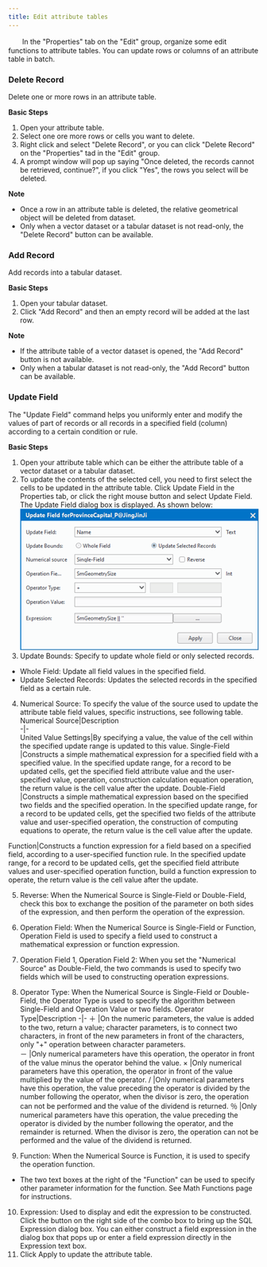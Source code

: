 ```yaml
---
title: Edit attribute tables
---
```



　　In the "Properties" tab on the "Edit" group, organize some edit functions to attribute tables. You can update rows or columns of an attribute table in batch.


### Delete Record  
  
Delete one or more rows in an attribute table.
  
**Basic Steps**  
  
1. Open your attribute table. 
2. Select one ore more rows or cells you want to delete.
3. Right click and select "Delete Record", or you can click "Delete Record" on the "Properties" tad in the "Edit" group.   
4. A prompt window will pop up saying "Once deleted, the records cannot be retrieved, continue?", if you click "Yes", the rows you select will be deleted.
  
**Note**    
    
+ Once a row in an attribute table is deleted, the relative geometrical object will be deleted from dataset.
+ Only when a vector dataset or a tabular dataset is not read-only, the "Delete Record" button can be available.

  
### Add Record
  
Add records into a tabular dataset.

**Basic Steps**   
  
1. Open your tabular dataset. 
2. Click "Add Record" and then an empty record will be added at the last row.
  
**Note**   
 
+ If the attribute table of a vector dataset is opened, the "Add Record" button is not available.
+ Only when a tabular dataset is not read-only, the "Add Record" button can be available.
  
### Update Field 
  
The "Update Field" command helps you uniformly enter and modify the values of part of records or all records in a specified field (column) according to a certain condition or rule.

  
  
**Basic Steps**  
  
1. Open your attribute table which can be either the attribute table of a vector dataset or a tabular dataset.
2. To update the contents of the selected cell, you need to first select the cells to be updated in the attribute table. Click Update Field in the Properties tab, or click the right mouse button and select Update Field. The Update Field dialog box is displayed. As shown below: 
![](img/UpdataColum.png)     
3. Update Bounds: Specify to update whole field or only selected records. 
  + Whole Field: Update all field values in the specified field.    
  + Update Selected Records: Updates the selected records in the specified field as a certain rule.    
    
4. Numerical Source: To specify the value of the source used to update the attribute table field values, specific instructions, see following table.   
Numerical Source|Description  
-|-  
United Value Settings|By specifying a value, the value of the cell within the specified update range is updated to this value.
Single-Field |Constructs a simple mathematical expression for a specified field with a specified value.
In the specified update range, for a record to be updated cells, get the specified field attribute value and the user-specified value, operation, construction calculation equation operation, the return value is the cell value after the update.
Double-Field |Constructs a simple mathematical expression based on the specified two fields and the specified operation.
In the specified update range, for a record to be updated cells, get the specified two fields of the attribute value and user-specified operation, the construction of computing equations to operate, the return value is the cell value after the update.

Function|Constructs a function expression for a field based on a specified field, according to a user-specified function rule.
In the specified update range, for a record to be updated cells, get the specified field attribute values and user-specified operation function, build a function expression to operate, the return value is the cell value after the update.
   
5. Reverse: When the Numerical Source is Single-Field or Double-Field, check this box to exchange the position of the parameter on both sides of the expression, and then perform the operation of the expression.   
6. Operation Field: When the Numerical Source is Single-Field or Function, Operation Field is used to specify a field used to construct a mathematical expression or function expression.
7. Operation Field 1, Operation Field 2: When you set the "Numerical Source" as Double-Field, the two commands is used to specify two fields which will be used to constructing operation expressions.
8. Operator Type: When the Numerical Source is Single-Field or Double-Field, the Operator Type is used to specify the algorithm between Single-Field and Operation Value or two fields. 
Operator Type|Description
-|- 
＋ |On the numeric parameters, the value is added to the two, return a value; character parameters, is to connect two characters, in front of the new parameters in front of the characters, only "+" operation between character parameters.  
－ |Only numerical parameters have this operation, the operator in front of the value minus the operator behind the value.
× |Only numerical parameters have this operation, the operator in front of the value multiplied by the value of the operator.
/ |Only numerical parameters have this operation, the value preceding the operator is divided by the number following the operator, when the divisor is zero, the operation can not be performed and the value of the dividend is returned.
％ |Only numerical parameters have this operation, the value preceding the operator is divided by the number following the operator, and the remainder is returned. When the divisor is zero, the operation can not be performed and the value of the dividend is returned.
 
9. Function: When the Numerical Source is Function, it is used to specify the operation function.  
  
  + The two text boxes at the right of the "Function" can be used to specify other parameter information for the function. See Math Functions page for instructions. 
  <!-- Also you can click "..." in the drop-down list of Function, and customize expressions in the pop-up SOL Expression dialog box. -->
10.  Expression: Used to display and edit the expression to be constructed. Click the button on the right side of the combo box to bring up the SQL Expression dialog box. You can either construct a field expression in the dialog box that pops up or enter a field expression directly in the Expression text box.   
11.  Click Apply to update the attribute table.    
  
  




